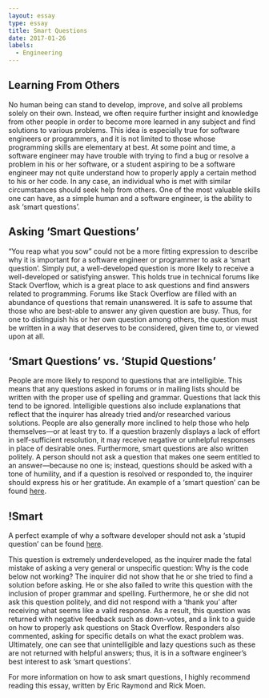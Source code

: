 ```yaml
---
layout: essay
type: essay
title: Smart Questions
date: 2017-01-26
labels:
  - Engineering
---
```



## Learning From Others

No human being can stand to develop, improve, and solve all problems solely on their own. Instead, we often require further insight and knowledge from other people in order to become more learned in any subject and find solutions to various problems.  This idea is especially true for software engineers or programmers, and it is not limited to those whose programming skills are elementary at best.  At some point and time, a software engineer may have trouble with trying to find a bug or resolve a problem in his or her software, or a student aspiring to be a software engineer may not quite understand how to properly apply a certain method to his or her code.  In any case, an individual who is met with similar circumstances should seek help from others.  One of the most valuable skills one can have, as a simple human and a software engineer, is the ability to ask ‘smart questions’.

## Asking ‘Smart Questions’

“You reap what you sow” could not be a more fitting expression to describe why it is important for a software engineer or programmer to ask a ‘smart question’.  Simply put, a well-developed question is more likely to receive a well-developed or satisfying answer.  This holds true in technical forums like Stack Overflow, which is a great place to ask questions and find answers related to programming.  Forums like Stack Overflow are filled with an abundance of questions that remain unanswered.  It is safe to assume that those who are best-able to answer any given question are busy.  Thus, for one to distinguish his or her own question among others, the question must be written in a way that deserves to be considered, given time to, or viewed upon at all. 

## ‘Smart Questions’ vs. ‘Stupid Questions’

People are more likely to respond to questions that are intelligible.   This means that any questions asked in forums or in mailing lists should be written with the proper use of spelling and grammar.  Questions that lack this tend to be ignored.  Intelligible questions also include explanations that reflect that the inquirer has already tried and/or researched various solutions.  People are also generally more inclined to help those who help themselves—or at least try to.  If a question brazenly displays a lack of effort in self-sufficient resolution, it may receive negative or unhelpful responses in place of desirable ones.  Furthermore, smart questions are also written politely.  A person should not ask a question that makes one seem entitled to an answer—because no one is; instead, questions should be asked with a tone of humility, and if a question is resolved or responded to, the inquirer should express his or her gratitude.  An example of a ‘smart question’ can be found [here](http://stackoverflow.com/questions/11227809/why-is-it-faster-to-process-a-sorted-array-than-an-unsorted-array).

## !Smart

A perfect example of why a software developer should not ask a ‘stupid question’ can be found [here](http://stackoverflow.com/questions/37880319/why-is-the-code-below-not-working).  

This question is extremely underdeveloped, as the inquirer made the fatal mistake of asking a very general or unspecific question: Why is the code below not working?  The inquirer did not show that he or she tried to find a solution before asking. He or she also failed to write this question with the inclusion of proper grammar and spelling.  Furthermore, he or she did not ask this question politely, and did not respond with a ‘thank you’ after receiving what seems like a valid response.  As a result, this question was returned with negative feedback such as down-votes, and a link to a guide on how to properly ask questions on Stack Overflow.  Responders also commented, asking for specific details on what the exact problem was.  Ultimately, one can see that unintelligible and lazy questions such as these are not returned with helpful answers; thus, it is in a software engineer’s best interest to ask ‘smart questions’.

For more information on how to ask smart questions, I highly recommend reading this essay, written by Eric Raymond and Rick Moen.


